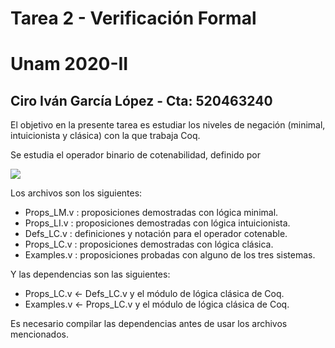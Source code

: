 # Tarea 2 - Verificación Formal 
# Unam 2020-II
## Ciro Iván García López - Cta: 520463240

El objetivo en la presente tarea es estudiar los niveles de negación (minimal, intuicionista y clásica) con la que trabaja Coq. 

Se estudia el operador binario de cotenabilidad, definido por 

<img src="https://render.githubusercontent.com/render/math?math=A ° B := ¬ (A -> ¬ B)">





Los archivos son los siguientes: 
- Props_LM.v : proposiciones demostradas con lógica minimal. 
- Props_LI.v : proposiciones demostradas con lógica intuicionista. 
- Defs_LC.v : definiciones y notación para el operador cotenable.
- Props_LC.v : proposiciones demostradas con lógica clásica.
- Examples.v : proposiciones probadas con alguno de los tres sistemas. 

Y las dependencias son las siguientes: 

- Props_LC.v <- Defs_LC.v y el módulo de lógica clásica de Coq. 
- Examples.v <- Props_LC.v y el módulo de lógica clásica de Coq.

Es necesario compilar las dependencias antes de usar los archivos mencionados.




